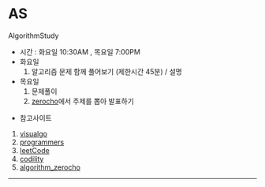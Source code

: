 # AS
AlgorithmStudy
- 시간 : 화요일 10:30AM , 목요일 7:00PM
- 화요일
    1. 알고리즘 문제 함께 풀어보기 (제한시간 45분) / 설명
- 목요일
    1. 문제풀이
    1. [zerocho](https://www.zerocho.com/category/Algorithm)에서 주제를 뽑아 발표하기

* 참고사이트

1. [visualgo](https://visualgo.net/en)
1. [programmers](https://programmers.co.kr/)
1. [leetCode](https://leetcode.com/)
1. [codility](https://app.codility.com/programmers/)
1. [algorithm_zerocho](https://www.zerocho.com/category/Algorithm?page=3)
---
